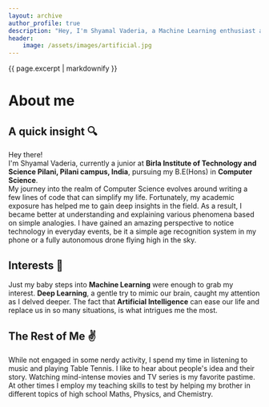 ```yaml
---
layout: archive
author_profile: true
description: "Hey, I'm Shyamal Vaderia, a Machine Learning enthusiast and Python lover, pursuing B.E.(Hons) in Computer Science from BITS Pilani, Pilani Campus, India."
header:
    image: /assets/images/artificial.jpg
---
```


{{ page.excerpt | markdownify }}
# About me

## A quick insight :mag:
Hey there!   
I'm Shyamal Vaderia, currently a junior at **Birla Institute of Technology and Science Pilani, Pilani campus, India**, 
pursuing my B.E(Hons) in **Computer Science**.  
My journey into the realm of Computer Science evolves around writing a few lines of code that can simplify my life.
Fortunately, my academic exposure has helped me to gain deep insights in the field. As a result, I became better at understanding and explaining
various phenomena based on simple analogies. I have gained an amazing perspective to notice technology in everyday events, be it a simple
age recognition system in my phone or a fully autonomous drone flying high in the sky.
## Interests :book:
Just my baby steps into **Machine Learning** were enough to grab my interest.
**Deep Learning**, a gentle try to mimic our brain, caught my attention as I delved deeper. 
The fact that **Artificial Intelligence** can ease our life and replace us in so many situations, is what intrigues me the most.

## The Rest of Me :v:
While not engaged in some nerdy activity, I spend my time in listening to music and playing Table Tennis.
I like to hear about people's idea and their story. Watching mind-intense movies and TV series is my favorite pastime. 
At other times I employ my teaching skills to test by helping my brother in different topics of high school Maths, Physics, and Chemistry.
